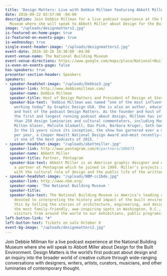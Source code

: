 ```yaml
---
title: 'Design Matters: Live with Debbie Millman featuring Abbott Miller'
date: 2016-09-22 03:57:00 -04:00
description: Join Debbie Millman for a live podcast experience at the National Building
  Museum where she will speak to Abbott Miller about Design for the Built Environment.
image: "/uploads/designmatters2.jpg"
is-featured-on-home-page: true
is-featured-on-events-page: true
is-wednesday: true
single-event-header-image: "/uploads/designmatters2.jpg"
event-date: 2016-10-26 19:30:00 -04:00
event-venue-name: The National Building Museum
event-venue-directions: https://www.google.com/maps/place/National+Building+Museum/@38.8977516,-77.0198075,17z/data=!3m1!4b1!4m5!3m4!1s0x89b7b78ee8345b73:0x48233bd191725f45!8m2!3d38.8977516!4d-77.0176188
is-even-on-events-page: false
has-speakers: true
presenter-section-header: Speakers
speakers:
- speaker-headshot-image: "/uploads/Debbie3.jpg"
  speaker-link: http://www.debbiemillman.com/
  speaker-name: Debbie Millman
  speaker-title: Host of Design Matters and President of Design at Sterling Brands
  speaker-bio-text: 'Debbie Millman was named “one of the most influential designers
    working today” by Graphic Design USA. She is also an author, educator, brand strategist
    and host of the podcast Design Matters. As the founder and host of Design Matters,
    the first and longest running podcast about design, Millman has interviewed more
    than 250 design luminaries and cultural commentators, including Massimo Vignelli,
    Milton Glaser, Malcolm Gladwell, Dan Pink, Barbara Kruger, Seth Godin and more.
    In the 11 years since its inception, the show has garnered over a million download
    per year, a Cooper Hewitt National Design Award and—most recently—iTunes designated
    it one of the best podcasts of 2015. '
- speaker-headshot-image: "/uploads/abottmiller.jpg"
  speaker-link: http://www.pentagram.com/#/partners/109673
  speaker-name: Abbott Miller
  speaker-title: Partner, Pentagram
  speaker-bio-text: Abbott Miller is an American graphic designer and writer, and
    a partner at Pentagram which he joined in 1999. Miller’s projects are often concerned
    with the cultural role of design and the public life of the written word.
- speaker-headshot-image: "/uploads/NBM-cc1bde.jpg"
  speaker-link: http://www.nbm.org/
  speaker-name: 'The National Building Museum '
  speaker-title: 
  speaker-bio-text: The National Building Museum is America’s leading cultural institution
    devoted to interpreting the history and impact of the built environment. We do
    this by telling the stories of architecture, engineering, and design. As one of
    the most family-friendly, awe-inspiring spots in Washington, D.C., we welcome
    visitors from around the world to our exhibitions, public programs, and festivals.
left-button-link: "#"
left-button-text: Tickets on sale October 6
event-bg-image: "/uploads/designmatters2.jpg"
---
```


Join Debbie Millman for a live podcast experience at the National Building Museum where she will speak to Abbott Miller about Design for the Built Environment. Design Matters is the world’s first podcast about design and an inquiry into the broader world of creative culture through wide-ranging conversations with designers, writers, artists, curators, musicians, and other luminaries of contemporary thought.